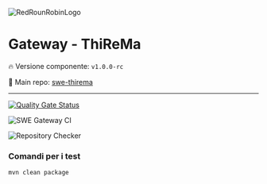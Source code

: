 ![RedRounRobinLogo](https://i.imgur.com/3Dcv4vs.png)

# Gateway - ThiReMa

:fire: Versione componente: `v1.0.0-rc` 

:pushpin: Main repo: [swe-thirema](https://github.com/RedRoundRobin/swe-thirema)

---

[![Quality Gate Status](https://sonarcloud.io/api/project_badges/measure?project=RedRoundRobin_swe-gateway&metric=alert_status)](https://sonarcloud.io/dashboard?id=RedRoundRobin_swe-gateway)

![SWE Gateway CI](https://github.com/RedRoundRobin/swe-gateway/workflows/SWE%20Gateway%20CI/badge.svg)

![Repository Checker](https://github.com/RedRoundRobin/swe-gateway/workflows/Repository%20Checker/badge.svg)

### Comandi per i test

`mvn clean package`
